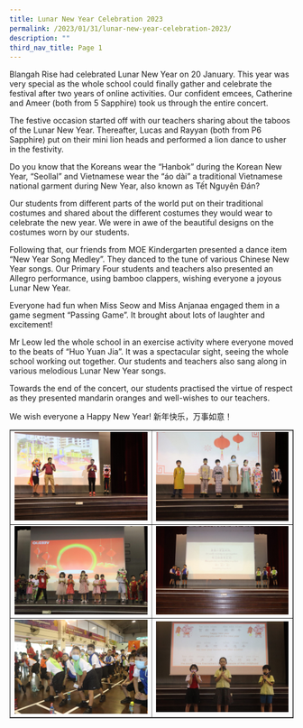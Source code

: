 ```yaml
---
title: Lunar New Year Celebration 2023
permalink: /2023/01/31/lunar-new-year-celebration-2023/
description: ""
third_nav_title: Page 1
---
```

<p>Blangah Rise had celebrated Lunar New Year on 20 January. This year was very special as the whole school could finally gather and celebrate the festival after two years of online activities. Our confident emcees, Catherine and Ameer (both from 5 Sapphire) took us through the entire concert.</p>
<p>The festive occasion started off with our teachers sharing about the taboos of the Lunar New Year. Thereafter, Lucas and Rayyan (both from P6 Sapphire) put on their mini lion heads and performed a lion dance to usher in the festivity.</p>
<p>Do you know that the Koreans wear the &ldquo;Hanbok&rdquo; during the Korean New Year, &ldquo;Seollal&rdquo; and Vietnamese wear the &ldquo;&aacute;o d&agrave;i&rdquo; a traditional Vietnamese national garment during New Year, also known as Tết Nguy&ecirc;n Đ&aacute;n? &nbsp;</p>
<p>Our students from different parts of the world put on their traditional costumes and shared about the different costumes they would wear to celebrate the new year. We were in awe of the beautiful designs on the costumes worn by our students.</p>
<p>Following that, our friends from MOE Kindergarten presented a dance item &ldquo;New Year Song Medley&rdquo;. They danced to the tune of various Chinese New Year songs. Our Primary Four students and teachers also presented an Allegro performance, using bamboo clappers, wishing everyone a joyous Lunar New Year.</p>
<p>Everyone had fun when Miss Seow and Miss Anjanaa engaged them in a game segment &ldquo;Passing Game&rdquo;. It brought about lots of laughter and excitement!</p>
<p>Mr Leow led the whole school in an exercise activity where everyone moved to the beats of &ldquo;Huo Yuan Jia&rdquo;. It was a spectacular sight, seeing the whole school working out together. Our students and teachers also sang along in various melodious Lunar New Year songs.</p>
<p>Towards the end of the concert, our students practised the virtue of respect as they presented mandarin oranges and well-wishes to our teachers.</p>
<p>We wish everyone a Happy New Year! 新年快乐，万事如意！</p>
<table style="border-collapse: collapse; width: 100%;" border="1">
<tbody>
<tr>
<td style="width: 50%;"><img src="/images/lny1.jpg"></td>
<td style="width: 50%;"><img src="/images/lny2.jpg"></td>
</tr>
<tr>
<td style="width: 50%;"><img src="/images/lny3.jpg"></td>
<td style="width: 50%;"><img src="/images/lny4.jpg"></td>
</tr>
<tr>
<td style="width: 50%;"><img src="/images/lny5.jpg"></td>
<td style="width: 50%;"><img src="/images/lny6.jpg"></td>
</tr>
</tbody>
</table>